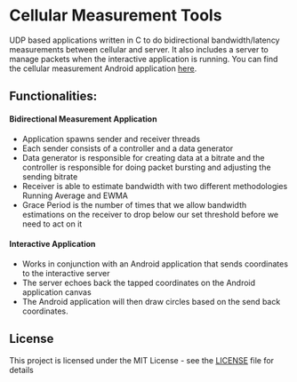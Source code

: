 # Cellular Measurement Tools
UDP based applications written in C to do bidirectional bandwidth/latency measurements between cellular and server. It also includes 
a server to manage packets when the interactive application is running.
You can find the cellular measurement Android application [here](https://github.com/jerrychen017/cellular-measurement-android.git).

## Functionalities:
#### Bidirectional Measurement Application
* Application spawns sender and receiver threads
* Each sender consists of a controller and a data generator
* Data generator is responsible for creating data at a bitrate and the controller is responsible for doing packet bursting and adjusting the sending bitrate
* Receiver is able to estimate bandwidth with two different methodologies Running Average and EWMA
* Grace Period is the number of times that we allow bandwidth estimations on the receiver to drop below our set threshold before we need to act on it

#### Interactive Application
* Works in conjunction with an Android application that sends coordinates to the interactive server
* The server echoes back the tapped coordinates on the Android application canvas
* The Android application will then draw circles based on the send back coordinates.

## License

This project is licensed under the MIT License - see the [LICENSE](LICENSE) file for details